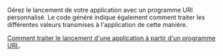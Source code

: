 ﻿Gérez le lancement de votre application avec un programme URI personnalisé. Le code généré indique également comment traiter les différentes valeurs transmises à l'application de cette manière.

[Comment traiter le lancement d'une application à partir d'un programme URI.](https://docs.microsoft.com/windows/uwp/launch-resume/handle-uri-activation).
